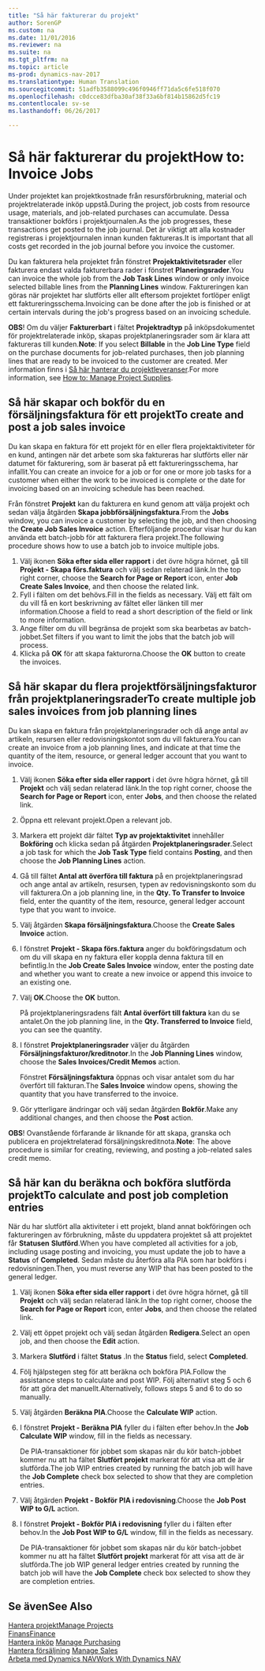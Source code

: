 ```yaml
---
title: "Så här fakturerar du projekt"
author: SorenGP
ms.custom: na
ms.date: 11/01/2016
ms.reviewer: na
ms.suite: na
ms.tgt_pltfrm: na
ms.topic: article
ms-prod: dynamics-nav-2017
ms.translationtype: Human Translation
ms.sourcegitcommit: 51adfb3588099c496f0946ff71da5c6fe518f070
ms.openlocfilehash: c0dcce83dfba30af38f33a6bf814b15862d5fc19
ms.contentlocale: sv-se
ms.lasthandoff: 06/26/2017

---
```


# <a name="how-to-invoice-jobs"></a><span data-ttu-id="e3225-102">Så här fakturerar du projekt</span><span class="sxs-lookup"><span data-stu-id="e3225-102">How to: Invoice Jobs</span></span>
<span data-ttu-id="e3225-103">Under projektet kan projektkostnade från resursförbrukning, material och projektrelaterade inköp uppstå.</span><span class="sxs-lookup"><span data-stu-id="e3225-103">During the project, job costs from resource usage, materials, and job-related purchases can accumulate.</span></span> <span data-ttu-id="e3225-104">Dessa transaktioner bokförs i projektjournalen.</span><span class="sxs-lookup"><span data-stu-id="e3225-104">As the job progresses, these transactions get posted to the job journal.</span></span> <span data-ttu-id="e3225-105">Det är viktigt att alla kostnader registreras i projektjournalen innan kunden faktureras.</span><span class="sxs-lookup"><span data-stu-id="e3225-105">It is important that all costs get recorded in the job journal before you invoice the customer.</span></span>

<span data-ttu-id="e3225-106">Du kan fakturera hela projektet från fönstret **Projektaktivitetsrader** eller fakturera endast valda fakturerbara rader i fönstret **Planeringsrader**.</span><span class="sxs-lookup"><span data-stu-id="e3225-106">You can invoice the whole job from the **Job Task Lines** window or only invoice selected billable lines from the **Planning Lines** window.</span></span> <span data-ttu-id="e3225-107">Faktureringen kan göras när projektet har slutförts eller allt eftersom projektet fortlöper enligt ett faktureringsschema.</span><span class="sxs-lookup"><span data-stu-id="e3225-107">Invoicing can be done after the job is finished or at certain intervals during the job's progress based on an invoicing schedule.</span></span>

<span data-ttu-id="e3225-108">**OBS**! Om du väljer **Fakturerbart** i fältet **Projektradtyp** på inköpsdokumentet för projektrelaterade inköp, skapas projektplaneringsrader som är klara att faktureras till kunden.</span><span class="sxs-lookup"><span data-stu-id="e3225-108">**Note**: If you select **Billable** in the **Job Line Type** field on the purchase documents for job-related purchases, then job planning lines that are ready to be invoiced to the customer are created.</span></span> <span data-ttu-id="e3225-109">Mer information finns i [Så här hanterar du projektleveranser](projects-how-manage-project-supplies.md).</span><span class="sxs-lookup"><span data-stu-id="e3225-109">For more information, see [How to: Manage Project Supplies](projects-how-manage-project-supplies.md).</span></span>

## <a name="to-create-and-post-a-job-sales-invoice"></a><span data-ttu-id="e3225-110">Så här skapar och bokför du en försäljningsfaktura för ett projekt</span><span class="sxs-lookup"><span data-stu-id="e3225-110">To create and post a job sales invoice</span></span>  
<span data-ttu-id="e3225-111">Du kan skapa en faktura för ett projekt för en eller flera projektaktiviteter för en kund, antingen när det arbete som ska faktureras har slutförts eller när datumet för fakturering, som är baserat på ett faktureringsschema, har infallit.</span><span class="sxs-lookup"><span data-stu-id="e3225-111">You can create an invoice for a job or for one or more job tasks for a customer when either the work to be invoiced is complete or the date for invoicing based on an invoicing schedule has been reached.</span></span>

<span data-ttu-id="e3225-112">Från fönstret **Projekt** kan du fakturera en kund genom att välja projekt och sedan välja åtgärden **Skapa jobbförsäljningsfaktura**.</span><span class="sxs-lookup"><span data-stu-id="e3225-112">From the **Jobs** window, you can invoice a customer by selecting the job, and then choosing the **Create Job Sales Invoice** action.</span></span> <span data-ttu-id="e3225-113">Efterföljande procedur visar hur du kan använda ett batch-jobb för att fakturera flera projekt.</span><span class="sxs-lookup"><span data-stu-id="e3225-113">The following procedure shows how to use a batch job to invoice multiple jobs.</span></span>  

1. <span data-ttu-id="e3225-114">Välj ikonen **Söka efter sida eller rapport** i det övre högra hörnet, gå till **Projekt - Skapa förs.faktura** och välj sedan relaterad länk.</span><span class="sxs-lookup"><span data-stu-id="e3225-114">In the top right corner, choose the **Search for Page or Report** icon, enter **Job Create Sales Invoice**, and then choose the related link.</span></span>  
2. <span data-ttu-id="e3225-115">Fyll i fälten om det behövs.</span><span class="sxs-lookup"><span data-stu-id="e3225-115">Fill in the fields as necessary.</span></span> <span data-ttu-id="e3225-116">Välj ett fält om du vill få en kort beskrivning av fältet eller länken till mer information.</span><span class="sxs-lookup"><span data-stu-id="e3225-116">Choose a field to read a short description of the field or link to more information.</span></span>
3. <span data-ttu-id="e3225-117">Ange filter om du vill begränsa de projekt som ska bearbetas av batch-jobbet.</span><span class="sxs-lookup"><span data-stu-id="e3225-117">Set filters if you want to limit the jobs that the batch job will process.</span></span>
3. <span data-ttu-id="e3225-118">Klicka på **OK** för att skapa fakturorna.</span><span class="sxs-lookup"><span data-stu-id="e3225-118">Choose the **OK** button to create the invoices.</span></span>  

## <a name="to-create-multiple-job-sales-invoices-from-job-planning-lines"></a><span data-ttu-id="e3225-119">Så här skapar du flera projektförsäljningsfakturor från projektplaneringsrader</span><span class="sxs-lookup"><span data-stu-id="e3225-119">To create multiple job sales invoices from job planning lines</span></span>  
<span data-ttu-id="e3225-120">Du kan skapa en faktura från projektplaneringsrader och då ange antal av artikeln, resursen eller redovisningskontot som du vill fakturera.</span><span class="sxs-lookup"><span data-stu-id="e3225-120">You can create an invoice from a job planning lines, and indicate at that time the quantity of the item, resource, or general ledger account that you want to invoice.</span></span>

1. <span data-ttu-id="e3225-121">Välj ikonen **Söka efter sida eller rapport** i det övre högra hörnet, gå till **Projekt** och välj sedan relaterad länk.</span><span class="sxs-lookup"><span data-stu-id="e3225-121">In the top right corner, choose the **Search for Page or Report** icon, enter **Jobs**, and then choose the related link.</span></span>
2. <span data-ttu-id="e3225-122">Öppna ett relevant projekt.</span><span class="sxs-lookup"><span data-stu-id="e3225-122">Open a relevant job.</span></span>
3. <span data-ttu-id="e3225-123">Markera ett projekt där fältet **Typ av projektaktivitet** innehåller **Bokföring** och klicka sedan på åtgärden **Projektplaneringsrader**.</span><span class="sxs-lookup"><span data-stu-id="e3225-123">Select a job task for which the **Job Task Type** field contains **Posting**, and then choose the **Job Planning Lines** action.</span></span>  
4. <span data-ttu-id="e3225-124">Gå till fältet **Antal att överföra till faktura** på en projektplaneringsrad och ange antal av artikeln, resursen, typen av redovisningskonto som du vill fakturera.</span><span class="sxs-lookup"><span data-stu-id="e3225-124">On a job planning line, in the **Qty. To Transfer to Invoice** field, enter the quantity of the item, resource, general ledger account type that you want to invoice.</span></span>  
5. <span data-ttu-id="e3225-125">Välj åtgärden **Skapa försäljningsfaktura**.</span><span class="sxs-lookup"><span data-stu-id="e3225-125">Choose the **Create Sales Invoice** action.</span></span>
6. <span data-ttu-id="e3225-126">I fönstret **Projekt - Skapa förs.faktura** anger du bokföringsdatum och om du vill skapa en ny faktura eller koppla denna faktura till en befintlig.</span><span class="sxs-lookup"><span data-stu-id="e3225-126">In the **Job Create Sales Invoice** window, enter the posting date and whether you want to create a new invoice or append this invoice to an existing one.</span></span>
7. <span data-ttu-id="e3225-127">Välj **OK**.</span><span class="sxs-lookup"><span data-stu-id="e3225-127">Choose the **OK** button.</span></span>

    <span data-ttu-id="e3225-128">På projektplaneringsradens fält **Antal överfört till faktura** kan du se antalet.</span><span class="sxs-lookup"><span data-stu-id="e3225-128">On the job planning line, in the **Qty. Transferred to Invoice** field, you can see the quantity.</span></span>

8. <span data-ttu-id="e3225-129">I fönstret **Projektplaneringsrader** väljer du åtgärden **Försäljningsfakturor/kreditnotor**.</span><span class="sxs-lookup"><span data-stu-id="e3225-129">In the **Job Planning Lines** window, choose the **Sales Invoices/Credit Memos** action.</span></span>

    <span data-ttu-id="e3225-130">Fönstret **Försäljningsfaktura** öppnas och visar antalet som du har överfört till fakturan.</span><span class="sxs-lookup"><span data-stu-id="e3225-130">The **Sales Invoice** window opens, showing the quantity that you have transferred to the invoice.</span></span>  
9. <span data-ttu-id="e3225-131">Gör ytterligare ändringar och välj sedan åtgärden **Bokför**.</span><span class="sxs-lookup"><span data-stu-id="e3225-131">Make any additional changes, and then choose the **Post** action.</span></span>

<span data-ttu-id="e3225-132">**OBS**! Ovanstående förfarande är liknande för att skapa, granska och publicera en projektrelaterad försäljningskreditnota.</span><span class="sxs-lookup"><span data-stu-id="e3225-132">**Note**: The above procedure is similar for creating, reviewing, and posting a job-related sales credit memo.</span></span>

## <a name="to-calculate-and-post-job-completion-entries"></a><span data-ttu-id="e3225-133">Så här kan du beräkna och bokföra slutförda projekt</span><span class="sxs-lookup"><span data-stu-id="e3225-133">To calculate and post job completion entries</span></span>  
<span data-ttu-id="e3225-134">När du har slutfört alla aktiviteter i ett projekt, bland annat bokföringen och faktureringen av förbrukning, måste du uppdatera projektet så att projektet får **Statusen** **Slutförd**.</span><span class="sxs-lookup"><span data-stu-id="e3225-134">When you have completed all activities for a job, including usage posting and invoicing, you must update the job to have a **Status** of **Completed**.</span></span> <span data-ttu-id="e3225-135">Sedan måste du återföra alla PIA som har bokförs i redovisningen.</span><span class="sxs-lookup"><span data-stu-id="e3225-135">Then, you must reverse any WIP that has been posted to the general ledger.</span></span>

1. <span data-ttu-id="e3225-136">Välj ikonen **Söka efter sida eller rapport** i det övre högra hörnet, gå till **Projekt** och välj sedan relaterad länk.</span><span class="sxs-lookup"><span data-stu-id="e3225-136">In the top right corner, choose the **Search for Page or Report** icon, enter **Jobs**, and then choose the related link.</span></span>  
2. <span data-ttu-id="e3225-137">Välj ett öppet projekt och välj sedan åtgärden **Redigera**.</span><span class="sxs-lookup"><span data-stu-id="e3225-137">Select an open job, and then choose the **Edit** action.</span></span>
3. <span data-ttu-id="e3225-138">Markera **Slutförd** i fältet **Status** .</span><span class="sxs-lookup"><span data-stu-id="e3225-138">In the **Status** field, select **Completed**.</span></span>
4. <span data-ttu-id="e3225-139">Följ hjälpstegen steg för att beräkna och bokföra PIA.</span><span class="sxs-lookup"><span data-stu-id="e3225-139">Follow the assistance steps to calculate and post WIP.</span></span> <span data-ttu-id="e3225-140">Följ alternativt steg 5 och 6 för att göra det manuellt.</span><span class="sxs-lookup"><span data-stu-id="e3225-140">Alternatively, follows steps 5 and 6 to do so manually.</span></span>  
5. <span data-ttu-id="e3225-141">Välj åtgärden **Beräkna PIA**.</span><span class="sxs-lookup"><span data-stu-id="e3225-141">Choose the **Calculate WIP** action.</span></span>
6. <span data-ttu-id="e3225-142">I fönstret **Projekt - Beräkna PIA** fyller du i fälten efter behov.</span><span class="sxs-lookup"><span data-stu-id="e3225-142">In the **Job Calculate WIP** window, fill in the fields as necessary.</span></span>  

     <span data-ttu-id="e3225-143">De PIA-transaktioner för jobbet som skapas när du kör batch-jobbet kommer nu att ha fältet **Slutfört projekt** markerat för att visa att de är slutförda.</span><span class="sxs-lookup"><span data-stu-id="e3225-143">The job WIP entries created by running the batch job will have the **Job Complete** check box selected to show that they are completion entries.</span></span>  

7. <span data-ttu-id="e3225-144">Välj åtgärden **Projekt - Bokför PIA i redovisning**.</span><span class="sxs-lookup"><span data-stu-id="e3225-144">Choose the **Job Post WIP to G/L** action.</span></span>
8. <span data-ttu-id="e3225-145">I fönstret **Projekt - Bokför PIA i redovisning** fyller du i fälten efter behov.</span><span class="sxs-lookup"><span data-stu-id="e3225-145">In the **Job Post WIP to G/L** window, fill in the fields as necessary.</span></span>  

     <span data-ttu-id="e3225-146">De PIA-transaktioner för jobbet som skapas när du kör batch-jobbet kommer nu att ha fältet **Slutfört projekt** markerat för att visa att de är slutförda.</span><span class="sxs-lookup"><span data-stu-id="e3225-146">The job WIP general ledger entries created by running the batch job will have the **Job Complete** check box selected to show they are completion entries.</span></span>

## <a name="see-also"></a><span data-ttu-id="e3225-147">Se även</span><span class="sxs-lookup"><span data-stu-id="e3225-147">See Also</span></span>
[<span data-ttu-id="e3225-148">Hantera projekt</span><span class="sxs-lookup"><span data-stu-id="e3225-148">Manage Projects</span></span>](projects-manage-projects.md)  
[<span data-ttu-id="e3225-149">Finans</span><span class="sxs-lookup"><span data-stu-id="e3225-149">Finance</span></span>](finance-setup.md)  
<span data-ttu-id="e3225-150">[Hantera inköp](purchasing-manage-purchasing.md)       </span><span class="sxs-lookup"><span data-stu-id="e3225-150">[Manage Purchasing](purchasing-manage-purchasing.md)       </span></span>  
<span data-ttu-id="e3225-151">[Hantera försäljning](sales-manage-sales.md)    </span><span class="sxs-lookup"><span data-stu-id="e3225-151">[Manage Sales](sales-manage-sales.md)    </span></span>  
[<span data-ttu-id="e3225-152">Arbeta med Dynamics NAV</span><span class="sxs-lookup"><span data-stu-id="e3225-152">Work With Dynamics NAV</span></span>](ui-work-product.md)  

